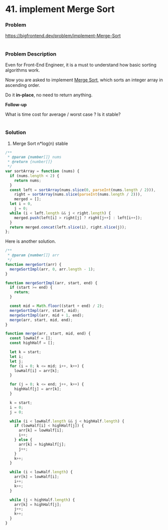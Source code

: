 # 41. implement Merge Sort

### Problem

https://bigfrontend.dev/problem/implement-Merge-Sort

#

### Problem Description

Even for Front-End Engineer, it is a must to understand how basic sorting algorithms work.

Now you are asked to implement [Merge Sort](https://en.wikipedia.org/wiki/Merge_sort), which sorts an integer array in ascending order.

Do it **in-place**, no need to return anything.

**Follow-up**

What is time cost for average / worst case ? Is it stable?

#

### Solution

1. Merge Sort n\*log(n) stable

```js
/**
 * @param {number[]} nums
 * @return {number[]}
 */
var sortArray = function (nums) {
  if (nums.length < 2) {
    return nums;
  }
  const left = sortArray(nums.slice(0, parseInt(nums.length / 2))),
    right = sortArray(nums.slice(parseInt(nums.length / 2))),
    merged = [];
  let i = 0,
    j = 0;
  while (i < left.length && j < right.length) {
    merged.push(left[i] > right[j] ? right[j++] : left[i++]);
  }
  return merged.concat(left.slice(i), right.slice(j));
};
```

Here is another solution.

```js
/**
 * @param {number[]} arr
 */
function mergeSort(arr) {
  mergeSortImpl(arr, 0, arr.length - 1);
}

function mergeSortImpl(arr, start, end) {
  if (start >= end) {
    return;
  }

  const mid = Math.floor((start + end) / 2);
  mergeSortImpl(arr, start, mid);
  mergeSortImpl(arr, mid + 1, end);
  merge(arr, start, mid, end);
}

function merge(arr, start, mid, end) {
  const lowHalf = [];
  const highHalf = [];

  let k = start;
  let i;
  let j;
  for (i = 0; k <= mid; i++, k++) {
    lowHalf[i] = arr[k];
  }

  for (j = 0; k <= end; j++, k++) {
    highHalf[j] = arr[k];
  }

  k = start;
  i = 0;
  j = 0;

  while (i < lowHalf.length && j < highHalf.length) {
    if (lowHalf[i] < highHalf[j]) {
      arr[k] = lowHalf[i];
      i++;
    } else {
      arr[k] = highHalf[j];
      j++;
    }
    k++;
  }

  while (i < lowHalf.length) {
    arr[k] = lowHalf[i];
    i++;
    k++;
  }

  while (j < highHalf.length) {
    arr[k] = highHalf[j];
    j++;
    k++;
  }
}
```
